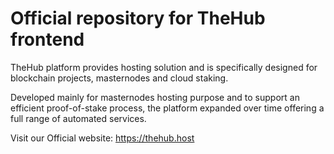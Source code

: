 # Official repository for TheHub frontend

TheHub platform provides hosting solution and is specifically designed for blockchain projects, masternodes and cloud staking.

Developed mainly for masternodes hosting purpose and to support an efficient proof-of-stake process, the platform expanded over time offering a full range of automated services.

Visit our Official website:
https://thehub.host
